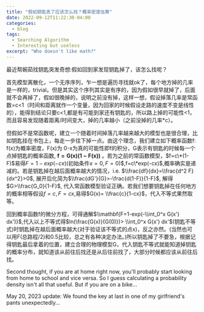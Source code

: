 ```yaml
---
title: "假如钥匙丢了应该怎么找？概率密度估算"
date: 2022-09-12T11:22:30-04:00
categories:
  - blog
tags:
  - Searching Algorithm
  - Interesting but useless 
excerpt: "Who doesn't like math?"
---
```

<script type="text/javascript" async
src="https://cdnjs.cloudflare.com/ajax/libs/mathjax/2.7.7/MathJax.js?config=TeX-MML-AM_CHTML">
</script>

最近帮婉茹找钥匙突发奇想:假如回到家发现钥匙掉了，该怎么找呢？

首先模型离散化，一个无序序列，乍一想是遍历寻找就ok了，每个地方掉的几率是一样的，trivial。但是其实这个序列其实是有序的，因为假如很早就掉了，后面就不会再掉了，假如很晚掉的，说明之前没有掉，这样一想，假设掉落几率是常函数=c<1（时间和距离就作一个变量，因为回家的时候假设走路的速度不变是线性的），能得到结论只要c<1,都是有可能到家还有钥匙的，所以路上掉的可能性<1，而且容易发现随着距离/时间变大，掉的几率越小（之前没掉的几率*c）。

但假如不是常函数呢，建立一个随着时间掉落几率越来越大的模型也是很合理，比如钥匙挂在书包上，每走一步往下掉一点。由这个理念，我们建立如下概率函数f: f(x)为概率密度，F(x)为 0-x为真的可能性即f的积分，G表示有钥匙的时候每一个点掉钥匙的概率函数, $\mathbf{f=G(x)(1-F(x))}$ 。若为之前的常函数模型，$f=c\*(1-F)$易得$F=1-exp(-cx)$(初始条件$x=0,F=0$)$,f=c\*exp(-cx)$,概率确实是递减的。若是钥匙掉在越后面概率越大的情况，i.e. $\\frac{df}{dx}=\\frac{d^2 F}{dx^2}>0$, 展开后化简为$\\frac{dG'}{G}>-\frac{d(1-F)}{1-F}$, 解得$G>\\frac{G_0}{1-F}$, 代入常函数模型验证正确。若我们想要钥匙掉在任何地方的概率相等假设$f=c,F=cx$,易得$G(x)= \\frac{c}{1-cx}$，代入不等式果然取等。

回到概率函数f的微分方程，可得通解$\\mathbf{F=1-exp(-\\int_0^x G(x') dx')}$,代入以上不等式得$ln(\frac{G(x)}{G(0)})> \\int_0^x G(x') dx'$(钥匙不等式)时钥匙掉在越后面概率越大(对于验证该不等式的点x)，反之亦然。(当然也可以用F(总路程/2)和0.5比较，总之有各种决定办法。)所以钥匙掉了不要急，根据记得钥匙最后拿着的位置，建立合理的物理模型G，代入钥匙不等式就能知道掉钥匙的概率分布，就知道该从前往后找还是从后往前找了，大部分时候都应该从前往后找。  

Second thought, if you are at home right now, you'll probably start looking from home to school and vice versa. So I guess calculating a probability density isn't all that useful. But if you are on a bike...

May 20, 2023 update: We found the key at last in one of my girlfriend's pants unexpectedly...
